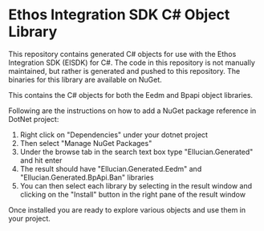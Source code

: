 # Ethos Integration SDK C# Object Library

This repository contains generated C# objects for use with the Ethos Integration SDK (EISDK) for C#. The code in this repository is not manually maintained, but rather is generated and pushed to this repository. The binaries for this library are available on NuGet.  

This contains the C# objects for both the Eedm and Bpapi object libraries.

Following are the instructions on how to add a NuGet package reference in DotNet project:

1. Right click on "Dependencies" under your dotnet project
2. Then select "Manage NuGet Packages"
3. Under the browse tab in the search text box type "Ellucian.Generated" and hit enter
4. The result should have "Ellucian.Generated.Eedm" and "Ellucian.Generated.BpApi.Ban" libraries
5. You can then select each library by selecting in the result window and clicking on the "Install" button in the right pane of the result window

Once installed you are ready to explore various objects and use them in your project.
